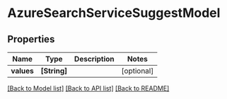 # AzureSearchServiceSuggestModel

## Properties
Name | Type | Description | Notes
------------ | ------------- | ------------- | -------------
**values** | **[String]** |  | [optional] 

[[Back to Model list]](../README.md#documentation-for-models) [[Back to API list]](../README.md#documentation-for-api-endpoints) [[Back to README]](../README.md)


